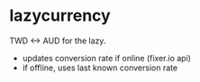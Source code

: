 # lazycurrency

TWD <-> AUD for the lazy.
* updates conversion rate if online (fixer.io api)
* if offline, uses last known conversion rate
